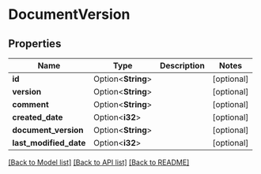 # DocumentVersion

## Properties

Name | Type | Description | Notes
------------ | ------------- | ------------- | -------------
**id** | Option<**String**> |  | [optional]
**version** | Option<**String**> |  | [optional]
**comment** | Option<**String**> |  | [optional]
**created_date** | Option<**i32**> |  | [optional]
**document_version** | Option<**String**> |  | [optional]
**last_modified_date** | Option<**i32**> |  | [optional]

[[Back to Model list]](../README.md#documentation-for-models) [[Back to API list]](../README.md#documentation-for-api-endpoints) [[Back to README]](../README.md)



